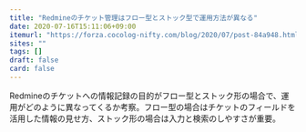 ```yaml
---
title: "Redmineのチケット管理はフロー型とストック型で運用方法が異なる"
date: 2020-07-16T15:11:06+09:00
itemurl: "https://forza.cocolog-nifty.com/blog/2020/07/post-84a948.html"
sites: ""
tags: []
draft: false
card: false
---
```


Redmineのチケットへの情報記録の目的がフロー型とストック形の場合で、運用がどのように異なってくるか考察。フロー型の場合はチケットのフィールドを活用した情報の見せ方、ストック形の場合は入力と検索のしやすさが重要。